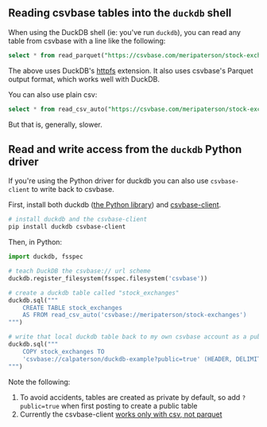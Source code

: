 <!--
title = "How do I use csvbase with DuckDB?"
description = "Using HTTPS, or the csvbase-client, to import/export csvbase tables with DuckDB"
draft = false
created = 2024-05-23
updated = 2024-05-23
category = "tools"
-->

## Reading csvbase tables into the `duckdb` shell

When using the DuckDB shell (ie: you've run `duckdb`), you can read any table
from csvbase with a line like the following:

```sql
select * from read_parquet("https://csvbase.com/meripaterson/stock-exchanges.parquet");
```

The above uses DuckDB's [httpfs](https://duckdb.org/docs/extensions/httpfs/overview.html) extension.  It also uses csvbase's Parquet output format, which works well with DuckDB.

You can also use plain csv:

```sql
select * from read_csv_auto("https://csvbase.com/meripaterson/stock-exchanges.csv");
```

But that is, generally, slower.

## Read and write access from the `duckdb` Python driver

If you're using the Python driver for duckdb you can also use `csvbase-client`
to write back to csvbase.

First, install both duckdb ([the Python
library](https://pypi.org/project/duckdb/)) and
[csvbase-client](https://pypi.org/project/csvbase-client/).

```bash
# install duckdb and the csvbase-client
pip install duckdb csvbase-client
```

Then, in Python:

```python
import duckdb, fsspec

# teach DuckDB the csvbase:// url scheme
duckdb.register_filesystem(fsspec.filesystem('csvbase'))

# create a duckdb table called "stock_exchanges"
duckdb.sql("""
    CREATE TABLE stock_exchanges
    AS FROM read_csv_auto('csvbase://meripaterson/stock-exchanges')
""")

# write that local duckdb table back to my own csvbase account as a public table
duckdb.sql("""
    COPY stock_exchanges TO
    'csvbase://calpaterson/duckdb-example?public=true' (HEADER, DELIMITER ',')
""")
```

Note the following:

1. To avoid accidents, tables are created as private by default, so add
   `?public=true` when first posting to create a public table
2. Currently the csvbase-client [works only with csv, not
   parquet](https://github.com/calpaterson/csvbase-client/issues/1)
